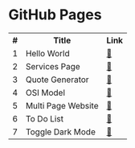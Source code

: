 # GitHub Pages

<table>
<tr>
  <th>#</th>
  <th>Title</th>
  <th>Link</th>
</tr>
<tr>
  <td>1</td><td>Hello World</td><td><a target="_blank" href="https://lalit-8.github.io/hello-world/">&#128279;</a></td>
</tr>
<tr>
  <td>2</td><td>Services Page</td><td><a target="_blank" href="https://lalit-8.github.io/services-page/">&#128279;</a></td>
</tr>
<tr>
  <td>3</td><td>Quote Generator</td><td><a target="_blank" href="https://lalit-8.github.io/quote-generator/">&#128279;</a></td>
</tr>
<tr>
  <td>4</td><td>OSI Model</td><td><a target="_blank" href="https://lalit-8.github.io/osi-model/">&#128279;</a></td>
</tr>
<tr>
  <td>5</td><td>Multi Page Website</td><td><a target="_blank" href="https://lalit-8.github.io/multi-page/">&#128279;</a></td>
</tr>
<tr>
  <td>6</td><td>To Do List</td><td><a target="_blank" href="https://lalit-8.github.io/to-do-list/">&#128279;</a></td>
</tr>
<tr>
  <td>7</td><td>Toggle Dark Mode</td><td><a target="_blank" href="https://lalit-8.github.io/toggle-dark-mode/">&#128279;</a></td>
</tr>
</table>

